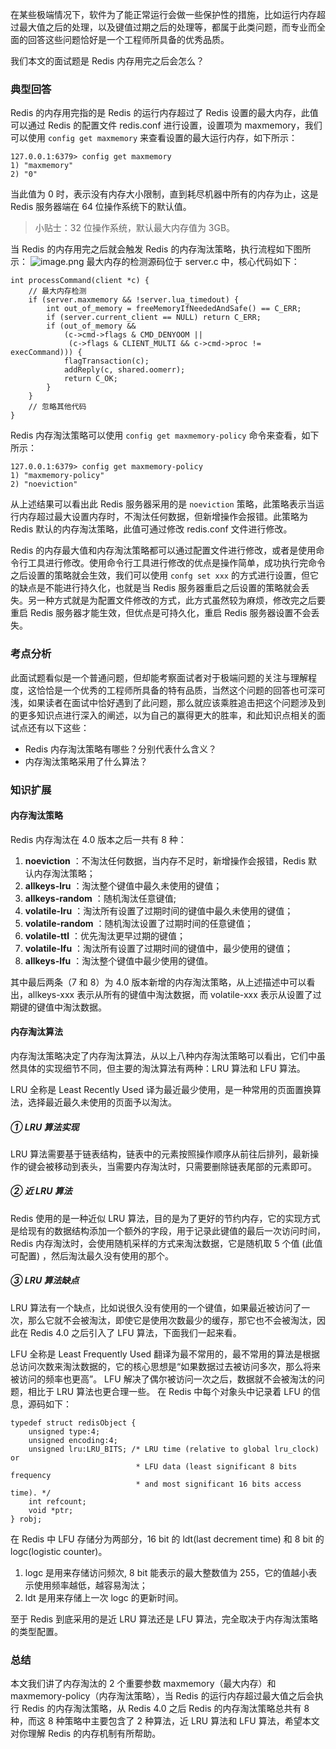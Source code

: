 在某些极端情况下，软件为了能正常运行会做一些保护性的措施，比如运行内存超过最大值之后的处理，以及键值过期之后的处理等，都属于此类问题，而专业而全面的回答这些问题恰好是一个工程师所具备的优秀品质。

我们本文的面试题是 Redis 内存用完之后会怎么？

### 典型回答

Redis 的内存用完指的是 Redis 的运行内存超过了 Redis 设置的最大内存，此值可以通过 Redis 的配置文件 redis.conf
进行设置，设置项为 maxmemory，我们可以使用 `config get maxmemory` 来查看设置的最大运行内存，如下所示：

    
    
    127.0.0.1:6379> config get maxmemory
    1) "maxmemory"
    2) "0"
    

当此值为 0 时，表示没有内存大小限制，直到耗尽机器中所有的内存为止，这是 Redis 服务器端在 64 位操作系统下的默认值。

> 小贴士：32 位操作系统，默认最大内存值为 3GB。

当 Redis 的内存用完之后就会触发 Redis 的内存淘汰策略，执行流程如下图所示：
![image.png](https://images.gitbook.cn/2020-06-11-072027.png) 最大内存的检测源码位于
server.c 中，核心代码如下：

    
    
    int processCommand(client *c) {
        // 最大内存检测
        if (server.maxmemory && !server.lua_timedout) {
            int out_of_memory = freeMemoryIfNeededAndSafe() == C_ERR;
            if (server.current_client == NULL) return C_ERR;
            if (out_of_memory &&
                (c->cmd->flags & CMD_DENYOOM ||
                 (c->flags & CLIENT_MULTI && c->cmd->proc != execCommand))) {
                flagTransaction(c);
                addReply(c, shared.oomerr);
                return C_OK;
            }
        }
        // 忽略其他代码
    }
    

Redis 内存淘汰策略可以使用 `config get maxmemory-policy` 命令来查看，如下所示：

    
    
    127.0.0.1:6379> config get maxmemory-policy
    1) "maxmemory-policy"
    2) "noeviction"
    

从上述结果可以看出此 Redis 服务器采用的是 `noeviction`
策略，此策略表示当运行内存超过最大设置内存时，不淘汰任何数据，但新增操作会报错。此策略为 Redis 默认的内存淘汰策略，此值可通过修改
redis.conf 文件进行修改。

Redis
的内存最大值和内存淘汰策略都可以通过配置文件进行修改，或者是使用命令行工具进行修改。使用命令行工具进行修改的优点是操作简单，成功执行完命令之后设置的策略就会生效，我们可以使用
`confg set xxx` 的方式进行设置，但它的缺点是不能进行持久化，也就是当 Redis
服务器重启之后设置的策略就会丢失。另一种方式就是为配置文件修改的方式，此方式虽然较为麻烦，修改完之后要重启 Redis
服务器才能生效，但优点是可持久化，重启 Redis 服务器设置不会丢失。

### 考点分析

此面试题看似是一个普通问题，但却能考察面试者对于极端问题的关注与理解程度，这恰恰是一个优秀的工程师所具备的特有品质，当然这个问题的回答也可深可浅，如果读者在面试中恰好遇到了此问题，那么就应该乘胜追击把这个问题涉及到的更多知识点进行深入的阐述，以为自己的赢得更大的胜率，和此知识点相关的面试点还有以下这些：

  * Redis 内存淘汰策略有哪些？分别代表什么含义？
  * 内存淘汰策略采用了什么算法？

### 知识扩展

#### 内存淘汰策略

Redis 内存淘汰在 4.0 版本之后一共有 8 种：

  1. **noeviction** ：不淘汰任何数据，当内存不足时，新增操作会报错，Redis 默认内存淘汰策略；
  2. **allkeys-lru** ：淘汰整个键值中最久未使用的键值；
  3. **allkeys-random** ：随机淘汰任意键值;
  4. **volatile-lru** ：淘汰所有设置了过期时间的键值中最久未使用的键值；
  5. **volatile-random** ：随机淘汰设置了过期时间的任意键值；
  6. **volatile-ttl** ：优先淘汰更早过期的键值；
  7. **volatile-lfu** ：淘汰所有设置了过期时间的键值中，最少使用的键值；
  8. **allkeys-lfu** ：淘汰整个键值中最少使用的键值。

其中最后两条（7 和 8）为 4.0 版本新增的内存淘汰策略，从上述描述中可以看出，allkeys-xxx 表示从所有的键值中淘汰数据，而
volatile-xxx 表示从设置了过期键的键值中淘汰数据。

#### 内存淘汰算法

内存淘汰策略决定了内存淘汰算法，从以上八种内存淘汰策略可以看出，它们中虽然具体的实现细节不同，但主要的淘汰算法有两种：LRU 算法和 LFU 算法。

LRU 全称是 Least Recently Used 译为最近最少使用，是一种常用的页面置换算法，选择最近最久未使用的页面予以淘汰。

##### ① LRU 算法实现

LRU 算法需要基于链表结构，链表中的元素按照操作顺序从前往后排列，最新操作的键会被移动到表头，当需要内存淘汰时，只需要删除链表尾部的元素即可。

##### ② 近 LRU 算法

Redis 使用的是一种近似 LRU
算法，目的是为了更好的节约内存，它的实现方式是给现有的数据结构添加一个额外的字段，用于记录此键值的最后一次访问时间，Redis
内存淘汰时，会使用随机采样的方式来淘汰数据，它是随机取 5 个值 (此值可配置) ，然后淘汰最久没有使用的那个。

##### ③ LRU 算法缺点

LRU 算法有一个缺点，比如说很久没有使用的一个键值，如果最近被访问了一次，那么它就不会被淘汰，即使它是使用次数最少的缓存，那它也不会被淘汰，因此在
Redis 4.0 之后引入了 LFU 算法，下面我们一起来看。

LFU 全称是 Least Frequently Used
翻译为最不常用的，最不常用的算法是根据总访问次数来淘汰数据的，它的核心思想是“如果数据过去被访问多次，那么将来被访问的频率也更高”。 LFU
解决了偶尔被访问一次之后，数据就不会被淘汰的问题，相比于 LRU 算法也更合理一些。 在 Redis 中每个对象头中记录着 LFU 的信息，源码如下：

    
    
    typedef struct redisObject {
        unsigned type:4;
        unsigned encoding:4;
        unsigned lru:LRU_BITS; /* LRU time (relative to global lru_clock) or
                                * LFU data (least significant 8 bits frequency
                                * and most significant 16 bits access time). */
        int refcount;
        void *ptr;
    } robj;
    

在 Redis 中 LFU 存储分为两部分，16 bit 的 ldt(last decrement time) 和 8 bit 的
logc(logistic counter)。

  1. logc 是用来存储访问频次, 8 bit 能表示的最大整数值为 255，它的值越小表示使用频率越低，越容易淘汰；
  2. ldt 是用来存储上一次 logc 的更新时间。

至于 Redis 到底采用的是近 LRU 算法还是 LFU 算法，完全取决于内存淘汰策略的类型配置。

### 总结

本文我们讲了内存淘汰的 2 个重要参数 maxmemory（最大内存）和 maxmemory-policy（内存淘汰策略），当 Redis
的运行内存超过最大值之后会执行 Redis 的内存淘汰策略，从 Redis 4.0 之后 Redis 的内存淘汰策略总共有 8 种，而这 8
种策略中主要包含了 2 种算法，近 LRU 算法和 LFU 算法，希望本文对你理解 Redis 的内存机制有所帮助。


